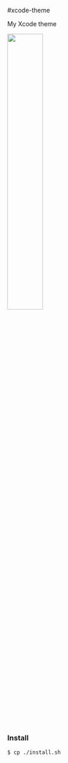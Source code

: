 #xcode-theme

My Xcode theme

<img src="https://raw.githubusercontent.com/jessesquires/xcode-theme/master/screenshot.png" width="40%" height="auto" />

### Install

````bash
$ cp ./install.sh
````
